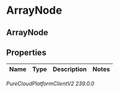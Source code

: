 # ArrayNode

## ArrayNode

## Properties

|Name | Type | Description | Notes|
|------------ | ------------- | ------------- | -------------|



_PureCloudPlatformClientV2 239.0.0_
